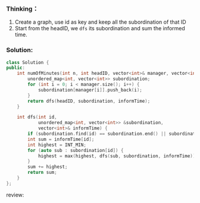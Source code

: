 ### Thinking：
1. Create a graph, use id as key and keep all the subordination of that ID
2. Start from the headID, we `dfs` its subordination and sum the informed time.

### Solution:

```cpp
class Solution {
public:
    int numOfMinutes(int n, int headID, vector<int>& manager, vector<int>& informTime) {
        unordered_map<int, vector<int>> subordination;
        for (int i = 0; i < manager.size(); i++) {
	        subordination[manager[i]].push_back(i);
        }
        return dfs(headID, subordination, informTime);
    }

	int dfs(int id,
			unordered_map<int, vector<int>> &subordination,
			vector<int>& informTime) {
		if (subordination.find(id) == subordination.end() || subordination[id].empty()) return 0;
		int sum = informTime[id];
		int highest = INT_MIN;
		for (auto sub : subordination[id]) {
			highest = max(highest, dfs(sub, subordination, informTime));
		}
		sum += highest;
		return sum;
	}
};
```

review: